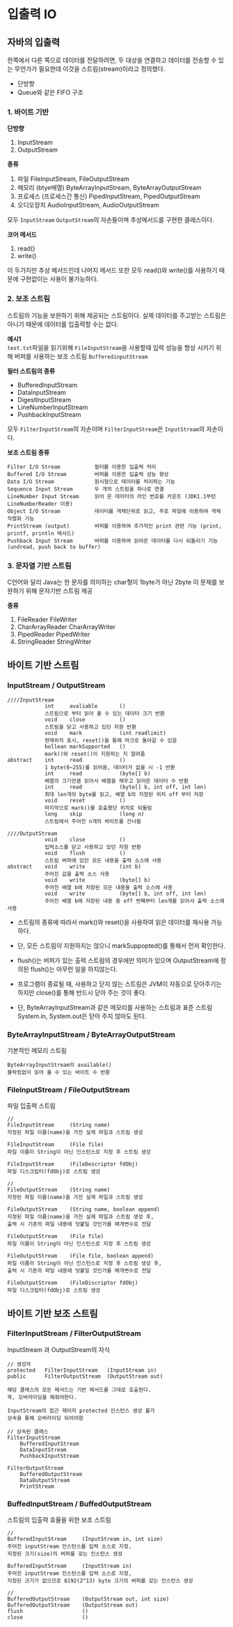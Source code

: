 # 입출력 IO

## 자바의 입출력

한쪽에서 다른 쪽으로 데이터를 전달하려면, 두 대상을 연결하고 데이터를 전송할 수 있는 무언가가 필요한데 이것을 스트림(stream)이라고 정의했다.

- 단방향
- Queue와 같은 FIFO 구조

### 1. 바이트 기반

<b>단방향</b><br>

1. InputStream
2. OutputStream

<b>종류</b><br>

1. 파일
   FileInputStream, FileOutputStream
2. 메모리 (btye배열)
   ByteArrayInputStream, ByteArrayOutputStream
3. 프로세스 (프로세스간 통신)
   PipedInputStream, PipedOutputStream
4. 오디오장치
   AudioInputStream, AudioOutputStream

모두 `InputStream` `OutputStream`의 자손들이며 추상메서드를 구현한 클래스이다.

<b>코어 메서드</b><br>

1. read()
2. write()

이 두가지만 추상 메서드인데 나머지 메서드 또한 모두 read()와 write()를 사용하기 때문에 구현없이는 사용이 불가능하다.

### 2. 보조 스트림

스트림의 기능을 보완하기 위해 제공되는 스트림이다.
실제 데이터를 주고받는 스트림은 아니기 때문에 데이터를 입출력할 수는 없다.

<b>예시1</b><br>
`test.txt`파일을 읽기위해 `FileInputStream`을 사용할때 입력 성능을 향상 시키기 위해 버퍼를 사용하는 보조 스트림 `BufferedinputStream`

<b>필터 스트림의 종류</b><br>

- BufferedInputStream
- DataInputStream
- DigestInputStream
- LineNumberInputStream
- PushbackInputStream

모두 `FilterInputStream`의 자손이며 `FilterInputStream`은 `InputStream`의 자손이다.

<b>보조 스트림 종류</b><br>

```
Filter I/O Stream           필터를 이용한 입출력 처리
Buffered I/O Stream         버퍼를 이용한 입출력 성능 향상
Data I/O Stream             원시형으로 테이터를 처리하는 기능
Sequence Input Stream       두 개의 스트림을 하나로 연결
LineNumber Input Stream     읽어 온 데이터의 라인 번호를 카운트 (JDK1.1부턴 LineNumberReader 이용)
Object I/O Stream           데이터를 객체단위로 읽고, 주로 파일에 이용하여 객체 직렬화 기능
PrintStream (output)        버퍼를 이용하여 추가적인 print 관련 기능 (print, printf, println 메서드)
Pushback Input Stream       버퍼를 이용하여 읽어온 데이터를 다시 되돌리기 기능 (undread, push back to buffer)
```

### 3. 문자열 기반 스트림

C언어와 달리 Java는 한 문자를 의미하는 char형이 1byte가 아닌 2byte
이 문제를 보완하기 위해 문자기반 스트림 제공

<b>종류</b><br>

1. FileReader FileWriter
2. CharArrayReader CharArrayWriter
3. PipedReader PipedWriter
4. StringReader StringWriter

## 바이트 기반 스트림

### InputStream / OutputStream

```
////InputStream
            int     avaliable       ()
            스트림으로 부터 읽어 올 수 있는 데이터 크기 반환
            void    close           ()
            스트림을 닫고 사용하고 있던 자원 반환
            void    mark            (int readlimit)
            현재위치 표시, reset()을 통해 마크로 돌아갈 수 있음
            bollean markSupported   ()
            mark()와 reset()이 지원하는 지 알려줌
abstract    int     read            ()
            1 byte(0~255)를 읽어옴, 데이터가 없을 시 -1 반환
            int     read            (byte[] b)
            배열의 크기만큼 읽어서 배열을 채우고 읽어온 데이터 수 반환
            int     read            (byte[] b, int off, int len)
            최대 len개의 byte를 읽고, 배열 b의 지정된 위치 off 부터 저장
            void    reset           ()
            마지막으로 mark()를 호출했던 위치로 되돌림
            long    skip            (long n)
            스트림에서 주어진 n개의 바이트를 건너뜀

////OutputStream
            void    close           ()
            입력소스를 닫고 사용하고 있던 자원 반환
            void    flush           ()
            스트림 버퍼에 있던 모든 내용을 출력 소스에 사용
abstract    void    write           (int b)
            주어진 값을 출력 소스 사용
            void    write           (byte[] b)
            주어진 배열 b에 저장된 모든 내용을 출력 소스에 사용
            void    write           (byte[] b, int off, int len)
            주어진 배열 b에 저장된 내용 중 off 번째부터 len개를 읽어서 출력 소스에 사용
```

- 스트림의 종류에 따라서 mark()와 reset()을 사용하여 읽은 데이터를 재사용 가능하다.
- 단, 모든 스트림이 지원하지는 않으니 markSuppopted()를 통해서 먼저 확인한다.

- flush()는 버퍼가 있는 출력 스트림의 경우에만 의미가 있으며 OutputStream에 정의된 flush()는 아무런 일을 하지않는다.

- 프로그램이 종료될 때, 사용하고 닫지 않는 스트림은 JVM이 자동으로 닫아주기는 하지만 close()를 통해 반드시 닫아 주는 것이 좋다.

- 단, ByteArrayInputStream과 같은 메모리를 사용하는 스트림과 표준 스트림 System.in, System.out은 닫아 주지 않아도 된다.

### ByteArrayInputStream / ByteArrayOutputStream

기본적인 메모리 스트림

```
ByteArrayInputStream의 available()
블락킹없이 읽어 올 수 있는 바이트 수 반환

```

### FileInputStream / FileOutputStream

파일 입출력 스트림

```
//
FileInputStream     (String name)
지정된 파일 이름(name)을 가진 실제 파일과 스트림 생성

FileInputStream     (File file)
파일 이름이 String이 아닌 인스턴스로 지정 후 스트림 생성

FileInputStream     (FileDescriptor fdObj)
파일 디스크립터(fdObj)로 스트림 생성

//
FileOutputStream    (String name)
지정된 파일 이름(name)을 가진 실제 파일과 스트림 생성

FileOutputStream    (String name, boolean append)
지정된 파일 이름(name)을 가진 실제 파일과 스트림 생성 후,
출력 시 기존의 파일 내용에 덧붙일 것인가를 매개변수로 전달

FileOutputStream    (File file)
파일 이름이 String이 아닌 인스턴스로 지정 후 스트림 생성

FileOutputStream    (File file, boolean append)
파일 이름이 String이 아닌 인스턴스로 지정 후 스트림 생성 후,
출력 시 기존의 파일 내용에 덧붙일 것인가를 매개변수로 전달

FileOutputStream    (FileDiscriptor fdObj)
파일 디스크립터(fdObj)로 스트림 생성
```

## 바이트 기반 보조 스트림

### FilterInputStream / FilterOutputStream

InputStream 과 OutputStream의 자식

```
// 생성자
protected   FilterInputStream   (InputStream in)
public      FilterOutputStream  (OutputStream out)

해당 클래스의 모든 메서드는 기반 메서드를 그대로 호출한다.
즉, 오버라이딩을 해줘야한다.

InputStream의 접근 제어자 protected 인스턴스 생성 불가
상속을 통해 오버라이딩 되어야함

// 상속된 클래스
FilterInputStream
    BufferedInputStream
    DataInputStream
    PushbackInputStream

FilterOutputStream
    BufferedOutputStream
    DataOutputStream
    PrintStream
```

### BuffedInputStream / BuffedOutputStream

스트림의 입출력 효율을 위한 보조 스트림

```
//
BufferedInputStream     (InputStream in, int size)
주어진 inputStream 인스턴스를 입력 소스로 지정,
지정된 크기(size)의 버퍼를 갖는 인스턴스 생성

BufferedInputStream     (InputStream in)
주어진 inputStream 인스턴스를 입력 소스로 지정,
지정된 크기가 없으므로 8192(2^13) byte 크기의 버퍼를 갖는 인스턴스 생성

//
BufferedOutputStream    (OutputStream out, int size)
BufferedOutputStream    (OutputStream out)
flush                   ()
close                   ()

```
